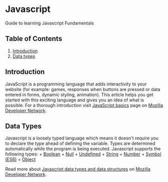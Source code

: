# Javascript

Guide to learning Javascript Fundamentals

## Table of Contents

  1. [Introduction](#introduction)
  1. [Data types](#data-types)

  ## Introduction
  JavaScript is a programming language that adds interactivity to your website (for example: games, responses when buttons are pressed  or data entered in forms, dynamic styling, animation). This article helps you get started with this exciting language and gives you an idea of what is possible. For a thorough introduction visit [JavaScript basics](https://developer.mozilla.org/en-US/docs/Learn/Getting_started_with_the_web/JavaScript_basics) page on [Mozilla Developer Network](https://developer.mozilla.org/en-US/).

  ## Data Types
  Javascript is a loosely typed language which means it doesn't require you to declare the type ahead of defining the variable. Types are determined automatically while the program is being executed.
Javascript supports the following types:
    + [Boolean](https://developer.mozilla.org/en-US/docs/Glossary/Boolean)
    + [Null](https://developer.mozilla.org/en-US/docs/Glossary/Null)
    + [Undefined](https://developer.mozilla.org/en-US/docs/Glossary/Undefined)
    + [String](https://developer.mozilla.org/en-US/docs/Glossary/String)
    + [Number](https://developer.mozilla.org/en-US/docs/Glossary/Number)
    + [Symbol (ES6)](https://developer.mozilla.org/en-US/docs/Glossary/Symbol)
    + [Object](https://developer.mozilla.org/en-US/docs/Glossary/Object)

  Read more about [Javascript data types and data structures](https://developer.mozilla.org/en-US/docs/Web/JavaScript/Data_structures) on [Mozilla Developer Network](https://developer.mozilla.org/en-US/).
